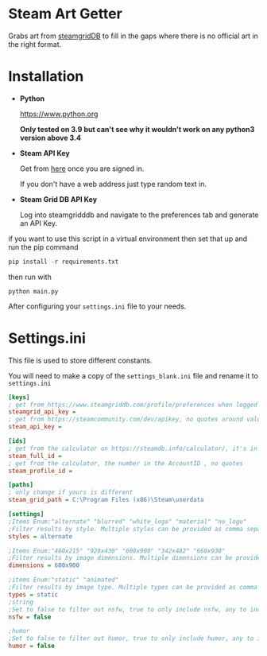 Steam Art Getter
================
Grabs art from [steamgridDB](https://www.steamgriddb.com/) to fill in the gaps where there is no official art in the right format.

Installation
============
*   __Python__

    https://www.python.org 
    
    __Only tested on 3.9 but can't see why it wouldn't work on any python3 version above 3.4__

*   __Steam API Key__

    Get from [here](https://steamcommunity.com/dev/apikey) once you are signed in.
    
    If you don't have a web address just type random text in.

*   __Steam Grid DB API Key__

    Log into steamgridddb and navigate to the preferences tab and generate an API Key. 


if you want to use this script in a virtual environment then set that up and run the pip command 
```python
pip install -r requirements.txt
``` 
then run with 
```
python main.py
```

After configuring your `settings.ini` file to your needs.

Settings.ini
============
This file is used to store different constants.

You will need to make a copy of the `settings_blank.ini` file and rename it to `settings.ini`

```ini
[keys]
; get from https://www.steamgriddb.com/profile/preferences when logged in, no quotes please around value
steamgrid_api_key =
; get from https://steamcommunity.com/dev/apikey, no quotes around value
steam_api_key =

[ids]
; get from the calculator on https://steamdb.info/calculator/, it's in the steamID field , no quotes
steam_full_id =
; get from the calculator, the number in the AccountID , no quotes
steam_profile_id =

[paths]
; only change if yours is different
steam_grid_path = C:\Program Files (x86)\Steam\userdata

[settings]
;Items Enum:"alternate" "blurred" "white_logo" "material" "no_logo"
;Filter results by style. Multiple styles can be provided as comma separated strings.
styles = alternate

;Items Enum:"460x215" "920x430" "600x900" "342x482" "660x930"
;Filter results by image dimensions. Multiple dimensions can be provided as comma separated strings.
dimensions = 600x900

;items Enum:"static" "animated"
;Filter results by image type. Multiple types can be provided as comma separated strings.
types = static
;string
;Set to false to filter out nsfw, true to only include nsfw, any to include both.
nsfw = false

;humor
;Set to false to filter out humor, true to only include humor, any to include both.
humor = false
```